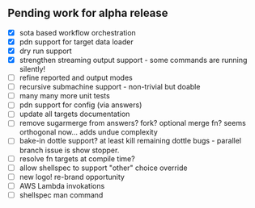 ## Pending work for alpha release

- [x] sota based workflow orchestration
- [x] pdn support for target data loader
- [x] dry run support
- [x] strengthen streaming output support - some commands are running silently!
- [ ] refine reported and output modes
- [ ] recursive submachine support - non-trivial but doable
- [ ] many many more unit tests
- [ ] pdn support for config (via answers)
- [ ] update all targets documentation
- [ ] remove sugarmerge from answers? fork? optional merge fn? seems orthogonal now... adds undue complexity
- [ ] bake-in dottle support? at least kill remaining dottle bugs - parallel branch issue is show stopper.
- [ ] resolve fn targets at compile time?
- [ ] allow shellspec to support "other" choice override
- [ ] new logo! re-brand opportunity
- [ ] AWS Lambda invokations
- [ ] shellspec man command
